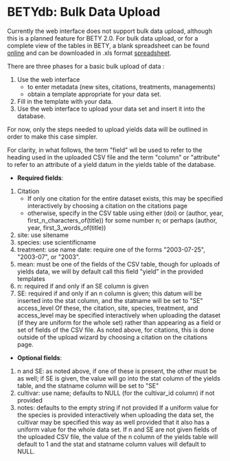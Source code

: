 #  BETYdb: Bulk Data Upload

Currently the web interface does not support bulk data upload, although this is a planned feature for BETY 2.0.
For bulk data upload, or for a complete view of the tables in BETY, a blank spreadsheet can be found
[online](https://spreadsheets0.google.com/spreadsheet/pub?hl=en&hl=en&key=0Ai_PDCcY5g2JdFN1UDJJdjNsZk9RM0Z6bnFDdlQ0clE&output=html) and can be downloaded in .xls format [spreadsheet](https://spreadsheets0.google.com/spreadsheet/pub?hl=en&hl=en&key=0Ai_PDCcY5g2JdFN1UDJJdjNsZk9RM0Z6bnFDdlQ0clE&output=xls).
 
There are three phases for a basic bulk upload of data : 

1. Use the web interface 
    * to enter metadata (new sites, citations, treatments, managements)
    * obtain a template appropriate for your data set.
2. Fill in the template with your data. 
3. Use the web interface to upload your data set and insert it into the database.

For now, only the steps needed to upload yields data will be outlined in order to make this case simpler. 

For clarity, in what follows, the term "field" wll be used to refer to the heading used in the uploaded CSV file and the term "column" or "attribute" to refer to an attribute of a yield datum in the yields table of the database. 
* **Required fields**:

1. Citation
    * If only one citation for the entire dataset exists, this may be specified interactively by choosing a citation on the citations page 
    * otherwise, specify in the CSV table using either (doi) or (author, year, first_n_characters_of(title)) for some number n; or perhaps (author, year, first_3_words_of(title)) 
2. site: use sitename 
3. species: use scientificname 
4. treatment: use name date: require one of the forms "2003-07-25", "2003-07", or "2003". 
5. mean: must be one of the fields of the CSV table, though for uploads of yields data, we will by default call this field "yield" in the provided templates
6. n: required if and only if an SE column is given 
7. SE: required if and only if an n column is given; this datum will be inserted into the stat column, and the statname will be set to "SE" access_level 
Of these, the citation, site, species, treatment, and access_level may be specified interactively when uploading the dataset (if they are uniform for the whole set) rather than appearing as a field or set of fields of the CSV file. As noted above, for citations, this is done outside of the upload wizard by choosing a citation on the citations page.  

* **Optional fields**:

1. n and SE: as noted above, if one of these is present, the other must be as well; if SE is given, the value will go into the stat column of the yields table, and the statname column will be set to "SE" 
2. cultivar: use name; defaults to NULL (for the cultivar_id column) if not provided 
3. notes: defaults to the empty string if not provided 
If a uniform value for the species is provided interactively when uploading the data set, the cultivar may be specified this way as well provided that it also has a uniform value for the whole data set. If n and SE are not given fields of the uploaded CSV file, the value of the n column of the yields table will default to 1 and the stat and statname column values will default to NULL. 
